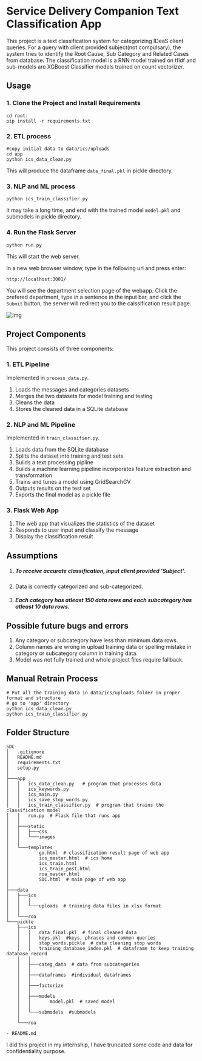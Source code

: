 # Service Delivery Companion Text Classification App
This project is a text classification system for categorizing IDeaS client queries. 
For a query with client provided subject(not compulsary), the system tries to identify the Root Cause, Sub Category and Related Cases from database.
The classification model is a RNN model trained on tfidf and sub-models are XGBoost Classifier models trained on count vectorizer.

## Usage

###  1. Clone the Project and Install Requirements
```
cd root:
pip install -r requirements.txt
```

### 2. ETL process
```
#copy initial data to data/ics/uploads
cd app
python ics_data_clean.py
```
This will produce the dataframe `data_final.pkl` in pickle directory.

### 3. NLP and ML process
```
python ics_train_classifier.py
```
It may take a long time, and end with the trained model `model.pkl` and submodels in pickle directory.

### 4. Run the Flask Server
```
python run.py
```
This will start the web server. 

In a new web browser window, type in the following url and press enter:
```
http://localhost:3001/
```
You will see the department selection page of the webapp. Click the prefered department, type in a sentence in the input bar, and click the `Submit` button, the server will redirect you to the calssification result page.

![img](https://github.com/gaurav-mundra/sdc/blob/master/app/static/images/ics_home.png)




## Project Components

This project consists of three components:

### 1. ETL Pipeline
Implemented in `process_data.py`.
1. Loads the messages and categories datasets
2. Merges the two datasets for model training and testing
3. Cleans the data
4. Stores the cleaned data in a SQLite database

### 2. NLP and ML Pipeline
Implemented in `train_classifier.py`.
1. Loads data from the SQLite database
2. Splits the dataset into training and test sets
3. Builds a text processing pipline
4. Builds a machine learning pipeline incorporates feature extraction and transformation
5. Trains and tunes a model using GridSearchCV
6. Outputs results on the test set
7. Exports the final model as a pickle file

### 3. Flask Web App
1. The web app that visualizes the statistics of the dataset
2. Responds to user input and classify the message
3. Display the classification result




## Assumptions
1. ##### To receive accurate classification, input client provided 'Subject'.
2. Data is correctly categorized and sub-categorized.
3. ##### Each category has atleast 150 data rows and each subcategory has atleast 10 data rows.




## Possible future bugs and errors
1. Any category or subcategory have less than minimum data rows.
2. Column names are wrong in upload training data or spelling mistake in category or subcategory column in training data.
3. Model was not fully trained and whole project files require fallback.




## Manual Retrain Process
```
# Put all the training data in data/ics/uploads folder in proper format and structure
# go to 'app' directory
python ics_data_clean.py
python ics_train_classifier.py
```




## Folder Structure
```
SDC
│   .gitignore
│   README.md
│   requirements.txt
│   setup.py
│
├───app
│   │   ics_data_clean.py   # program that processes data
│   │   ics_keywords.py
│   │   ics_main.py
│   │   ics_save_stop_words.py
│   │   ics_train_classifier.py  # program that trains the classification model
│   │   run.py  # Flask file that runs app
│   │
│   ├───static
│   │   ├───css
│   │   └───images
│   │
│   └───templates
│           go.html  # classification result page of web app
│           ics_master.html  # ics home
│           ics_train.html
│           ics_train_post.html
│           roa_master.html
│           SDC.html  # main page of web app
│
├───data
│   ├───ics
│   │   │
│   │   └───uploads  # training data files in xlsx format
│   │
│   └───roa
└───pickle
    ├───ics
    │   │   data_final.pkl  # final cleaned data
    │   │   keys.pkl  #keys, phrases and common queries
    │   │   stop_words.pickle  # data cleaning stop words
    │   │   training_database_index.pkl  # dataframe to keep training database record
    │   │
    │   ├───categ_data  # data from subcategories
    │   │
    │   ├───dataframes  #individual dataframes
    │   │
    │   ├───factorize
    │   │
    │   ├───models
    │   │       model.pkl  # saved model 
    │   │
    │   └───submodels  #submodels
    │
    └───roa

- README.md
```

I did this project in my internship, I have truncated some code and data for confidentiality purpose.
